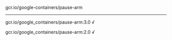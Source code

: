 gcr.io/google-containers/pause-arm 

----
gcr.io/google_containers/pause-arm:3.0 √

gcr.io/google_containers/pause-arm:2.0 √

